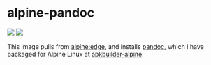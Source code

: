 # alpine-pandoc

[![](https://images.microbadger.com/badges/version/conoria/alpine-pandoc.svg)](http://microbadger.com/images/conoria/alpine-pandoc "Get your own version badge on microbadger.com") [![](https://images.microbadger.com/badges/image/conoria/alpine-pandoc.svg)](http://microbadger.com/images/conoria/alpine-pandoc "Get your own image badge on microbadger.com")

This image pulls from [alpine:edge](https://hub.docker.com/_/alpine/), and installs [pandoc](http://pandoc.org/), which I have packaged for Alpine Linux at [apkbuilder-alpine](https://gitlab.com/ConorIA/alpine-pandoc).
